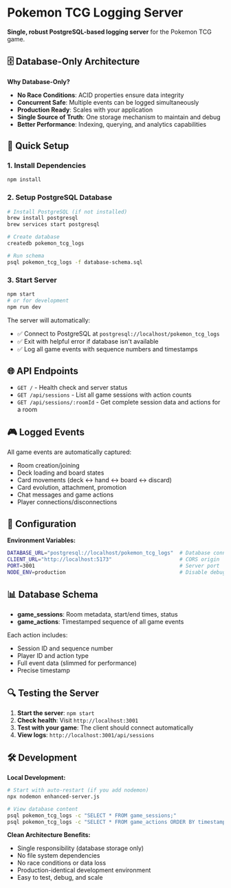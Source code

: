 # Pokemon TCG Logging Server

**Single, robust PostgreSQL-based logging server** for the Pokemon TCG game.

## 🗄️ Database-Only Architecture

**Why Database-Only?**
- **No Race Conditions**: ACID properties ensure data integrity
- **Concurrent Safe**: Multiple events can be logged simultaneously  
- **Production Ready**: Scales with your application
- **Single Source of Truth**: One storage mechanism to maintain and debug
- **Better Performance**: Indexing, querying, and analytics capabilities

## 🚀 Quick Setup

### 1. Install Dependencies
```bash
npm install
```

### 2. Setup PostgreSQL Database
```bash
# Install PostgreSQL (if not installed)
brew install postgresql
brew services start postgresql

# Create database
createdb pokemon_tcg_logs

# Run schema
psql pokemon_tcg_logs -f database-schema.sql
```

### 3. Start Server
```bash
npm start
# or for development
npm run dev
```

The server will automatically:
- ✅ Connect to PostgreSQL at `postgresql://localhost/pokemon_tcg_logs`
- ✅ Exit with helpful error if database isn't available
- ✅ Log all game events with sequence numbers and timestamps

## 🌐 API Endpoints

- `GET /` - Health check and server status
- `GET /api/sessions` - List all game sessions with action counts
- `GET /api/sessions/:roomId` - Get complete session data and actions for a room

## 🎮 Logged Events

All game events are automatically captured:
- Room creation/joining
- Deck loading and board states  
- Card movements (deck ↔ hand ↔ board ↔ discard)
- Card evolution, attachment, promotion
- Chat messages and game actions
- Player connections/disconnections

## 🔧 Configuration

**Environment Variables:**
```bash
DATABASE_URL="postgresql://localhost/pokemon_tcg_logs"  # Database connection
CLIENT_URL="http://localhost:5173"                      # CORS origin
PORT=3001                                               # Server port
NODE_ENV=production                                     # Disable debug logging
```

## 📊 Database Schema

- **game_sessions**: Room metadata, start/end times, status
- **game_actions**: Timestamped sequence of all game events  

Each action includes:
- Session ID and sequence number
- Player ID and action type
- Full event data (slimmed for performance)
- Precise timestamp

## 🔍 Testing the Server

1. **Start the server**: `npm start`
2. **Check health**: Visit `http://localhost:3001`
3. **Test with your game**: The client should connect automatically
4. **View logs**: `http://localhost:3001/api/sessions`

## 🛠️ Development

**Local Development:**
```bash
# Start with auto-restart (if you add nodemon)
npx nodemon enhanced-server.js

# View database content
psql pokemon_tcg_logs -c "SELECT * FROM game_sessions;"
psql pokemon_tcg_logs -c "SELECT * FROM game_actions ORDER BY timestamp DESC LIMIT 10;"
```

**Clean Architecture Benefits:**
- Single responsibility (database storage only)
- No file system dependencies
- No race conditions or data loss
- Production-identical development environment
- Easy to test, debug, and scale 